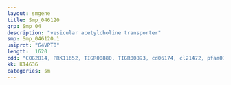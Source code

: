 ```yaml
---
layout: smgene
title: Smp_046120
grp: Smp_04
description: "vesicular acetylcholine transporter"
smp: Smp_046120.1
uniprot: "G4VPT0"
length:  1620
cdd: "COG2814, PRK11652, TIGR00880, TIGR00893, cd06174, cl21472, pfam07690"
kk: K14636
categories: sm
---
```

